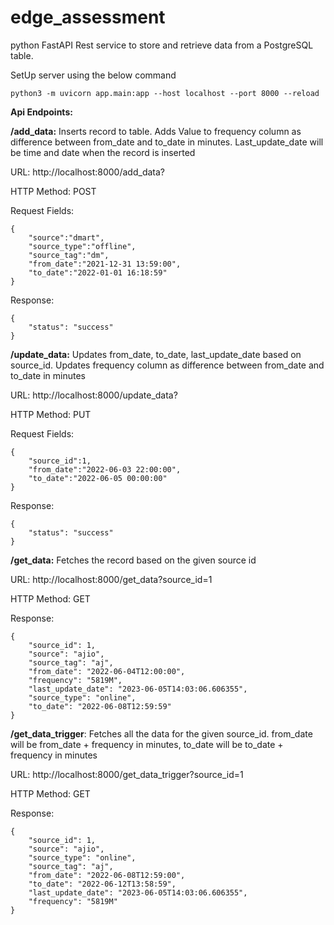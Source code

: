 # edge_assessment
python FastAPI Rest service to store and retrieve data from a PostgreSQL table.

SetUp server using the below command
```
python3 -m uvicorn app.main:app --host localhost --port 8000 --reload
```

**Api Endpoints:**

**/add_data:** Inserts record to table. Adds Value to frequency column as difference between from_date and to_date in minutes. Last_update_date will be time and date when the record is inserted

URL: http://localhost:8000/add_data?

HTTP Method: POST

Request Fields:
```
{
    "source":"dmart",
    "source_type":"offline",
    "source_tag":"dm",
    "from_date":"2021-12-31 13:59:00",
    "to_date":"2022-01-01 16:18:59"
}
```
Response:
```
{
    "status": "success"
}
```


**/update_data:** Updates from_date, to_date, last_update_date based on source_id. Updates frequency column as difference between from_date and to_date in minutes

URL: http://localhost:8000/update_data?

HTTP Method: PUT

Request Fields:
```
{
    "source_id":1,
    "from_date":"2022-06-03 22:00:00",
    "to_date":"2022-06-05 00:00:00"
}
```
Response:
```
{
    "status": "success"
}
```

**/get_data:** Fetches the record based on the given source id

URL: http://localhost:8000/get_data?source_id=1

HTTP Method: GET

Response:
```
{
    "source_id": 1,
    "source": "ajio",
    "source_tag": "aj",
    "from_date": "2022-06-04T12:00:00",
    "frequency": "5819M",
    "last_update_date": "2023-06-05T14:03:06.606355",
    "source_type": "online",
    "to_date": "2022-06-08T12:59:59"
}
```

**/get_data_trigger**: Fetches all the data for the given source_id. from_date will be from_date + frequency in minutes, to_date will be to_date + frequency in minutes

URL: http://localhost:8000/get_data_trigger?source_id=1

HTTP Method: GET


Response:
```
{
    "source_id": 1,
    "source": "ajio",
    "source_type": "online",
    "source_tag": "aj",
    "from_date": "2022-06-08T12:59:00",
    "to_date": "2022-06-12T13:58:59",
    "last_update_date": "2023-06-05T14:03:06.606355",
    "frequency": "5819M"
}
```
